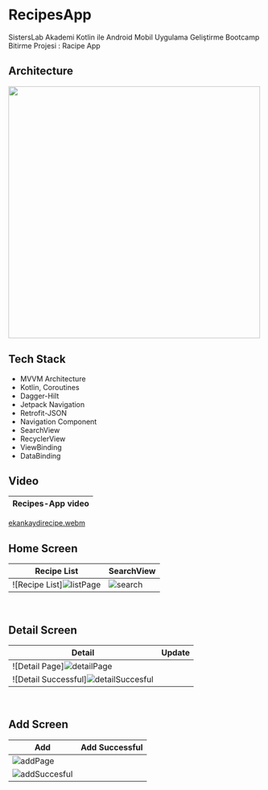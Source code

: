 # RecipesApp

SistersLab Akademi Kotlin ile Android Mobil Uygulama Geliştirme Bootcamp Bitirme Projesi : Racipe App

## Architecture

<img src="https://user-images.githubusercontent.com/58326260/178852509-172ccb09-fa87-48e7-9c0b-8a6e70783854.jpg" width="500" height="500"/>

## Tech Stack 
 - MVVM Architecture
 - Kotlin, Coroutines
 - Dagger-Hilt
 - Jetpack Navigation
 - Retrofit-JSON
 - Navigation Component
 - SearchView
 - RecyclerView
 - ViewBinding
 - DataBinding

 
 ## Video
 
| Recipes-App video |
| ---------------------------- |

[ekankaydirecipe.webm](https://github.com/ahmetgurr/RecipesApp/assets/92628011/23c6a8b4-aed9-4cdd-a97c-dcd7faa99d46)



## Home Screen

| Recipe List | SearchView |
| ---------------------------- | ---------------------------- |
| ![Recipe List]![listPage](https://github.com/ahmetgurr/RecipesApp/assets/92628011/6922b5e0-1242-4cc1-930e-67b9b07a9358)| ![search](https://github.com/ahmetgurr/RecipesApp/assets/92628011/e0f4fc89-695c-4e10-abf3-49d7c2c3d046)|

 


</br>

## Detail Screen
| Detail | Update |
| ---------------------------- | ---------------------------- |
| ![Detail Page]![detailPage](https://github.com/ahmetgurr/RecipesApp/assets/92628011/ca3ae95c-d0e3-4999-8408-171b0e9e0d1d)
 | ![Detail Successful]![detailSuccesful](https://github.com/ahmetgurr/RecipesApp/assets/92628011/2c88198f-d049-487d-98f9-65b2d3d76d6a)|



</br>

## Add Screen
| Add | Add Successful |
| ---------------------------- | ---------------------------- |
|![addPage](https://github.com/ahmetgurr/RecipesApp/assets/92628011/f50af018-d88b-4802-809a-3bdc7dd5cc40)
 |![addSuccesful](https://github.com/ahmetgurr/RecipesApp/assets/92628011/e18b60dd-30a9-4c62-b517-a25aaaa0a91c)|


</br>

